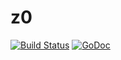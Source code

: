 # z0

[![Build Status](https://travis-ci.org/zipper-project/z0.svg?branch=master)](https://travis-ci.org/zipper-project/z0)
[![GoDoc](https://godoc.org/github.com/zipper-project/z0?status.svg)](https://godoc.org/github.com/zipper-project/z0)
